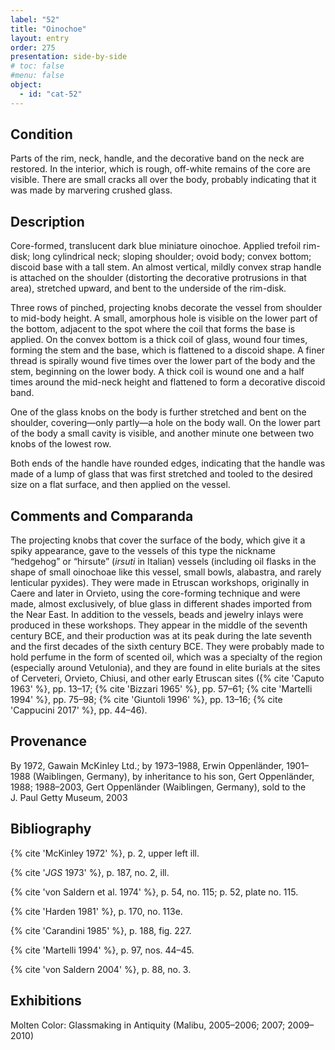 ```yaml
---
label: "52"
title: "Oinochoe"
layout: entry
order: 275
presentation: side-by-side
# toc: false
#menu: false 
object:
  - id: "cat-52"
---
```


## Condition

Parts of the rim, neck, handle, and the decorative band on the neck are restored. In the interior, which is rough, off-white remains of the core are visible. There are small cracks all over the body, probably indicating that it was made by marvering crushed glass.

## Description

Core-formed, translucent dark blue miniature oinochoe. Applied trefoil rim-disk; long cylindrical neck; sloping shoulder; ovoid body; convex bottom; discoid base with a tall stem. An almost vertical, mildly convex strap handle is attached on the shoulder (distorting the decorative protrusions in that area), stretched upward, and bent to the underside of the rim-disk.

Three rows of pinched, projecting knobs decorate the vessel from shoulder to mid-body height. A small, amorphous hole is visible on the lower part of the bottom, adjacent to the spot where the coil that forms the base is applied. On the convex bottom is a thick coil of glass, wound four times, forming the stem and the base, which is flattened to a discoid shape. A finer thread is spirally wound five times over the lower part of the body and the stem, beginning on the lower body. A thick coil is wound one and a half times around the mid-neck height and flattened to form a decorative discoid band.

One of the glass knobs on the body is further stretched and bent on the shoulder, covering—only partly—a hole on the body wall. On the lower part of the body a small cavity is visible, and another minute one between two knobs of the lowest row.

Both ends of the handle have rounded edges, indicating that the handle was made of a lump of glass that was first stretched and tooled to the desired size on a flat surface, and then applied on the vessel.


## Comments and Comparanda

The projecting knobs that cover the surface of the body, which give it a spiky appearance, gave to the vessels of this type the nickname “hedgehog” or “hirsute” (*irsuti* in Italian) vessels (including oil flasks in the shape of small oinochoae like this vessel, small bowls, alabastra, and rarely lenticular pyxides). They were made in Etruscan workshops, originally in Caere and later in Orvieto, using the core-forming technique and were made, almost exclusively, of blue glass in different shades imported from the Near East. In addition to the vessels, beads and jewelry inlays were produced in these workshops. They appear in the middle of the seventh century BCE, and their production was at its peak during the late seventh and the first decades of the sixth century BCE. They were probably made to hold perfume in the form of scented oil, which was a specialty of the region (especially around Vetulonia), and they are found in elite burials at the sites of Cerveteri, Orvieto, Chiusi, and other early Etruscan sites ({% cite 'Caputo 1963' %}, pp. 13–17; {% cite 'Bizzari 1965' %}, pp. 57–61; {% cite 'Martelli 1994' %}, pp. 75–98; {% cite 'Giuntoli 1996' %}, pp. 13–16; {% cite 'Cappucini 2017' %}, pp. 44–46).

## Provenance

By 1972, Gawain McKinley Ltd.; by 1973–1988, Erwin Oppenländer, 1901–1988 (Waiblingen, Germany), by inheritance to his son, Gert Oppenländer, 1988; 1988–2003, Gert Oppenländer (Waiblingen, Germany), sold to the J. Paul Getty Museum, 2003

## Bibliography

{% cite 'McKinley 1972' %}, p. 2, upper left ill.

{% cite '*JGS* 1973' %}, p. 187, no. 2, ill.

{% cite 'von Saldern et al. 1974' %}, p. 54, no. 115; p. 52, plate no. 115.

{% cite 'Harden 1981' %}, p. 170, no. 113e.

{% cite 'Carandini 1985' %}, p. 188, fig. 227.

{% cite 'Martelli 1994' %}, p. 97, nos. 44–45.

{% cite 'von Saldern 2004' %}, p. 88, no. 3.

## Exhibitions

Molten Color: Glassmaking in Antiquity (Malibu, 2005–2006; 2007; 2009–2010)
